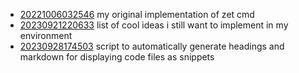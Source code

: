 - [20221006032546](/zet/20221006032546/README.md) my original implementation of zet cmd
- [20230921220633](/zet/20230921220633/README.md) list of cool ideas i still want to implement in my environment
- [20230928174503](/zet/20230928174503/README.md) script to automatically generate headings and markdown for displaying code files as snippets
